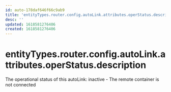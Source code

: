 ```yaml
---
id: auto-178daf646f66c9ab9
title: 'entityTypes.router.config.autoLink.attributes.operStatus.description'
desc: ''
updated: 1618581276406
created: 1618581276406
---
```

# entityTypes.router.config.autoLink.attributes.operStatus.description

The operational status of this autoLink: inactive - The remote container is not connected